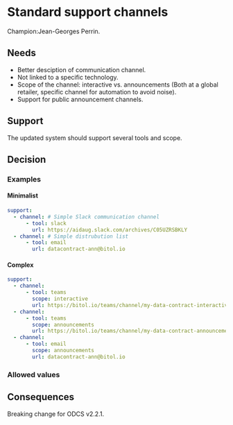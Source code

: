 # Standard support channels

Champion:Jean-Georges Perrin.

## Needs
* Better desciption of communication channel.
* Not linked to a specific technology.
* Scope of the channel: interactive vs. announcements (Both at a global retailer, specific channel for automation to avoid noise).
* Support for public announcement channels.

## Support
The updated system should support several tools and scope.

## Decision

### Examples

#### Minimalist
```YAML
support:
  - channel: # Simple Slack communication channel
      - tool: slack
        url: https://aidaug.slack.com/archives/C05UZRSBKLY
  - channel: # Simple distrubution list
      - tool: email
        url: datacontract-ann@bitol.io
```

#### Complex
```YAML
support:
  - channel:
      - tool: teams
        scope: interactive
        url: https://bitol.io/teams/channel/my-data-contract-interactive
  - channel:
      - tool: teams
        scope: announcements
        url: https://bitol.io/teams/channel/my-data-contract-announcements
  - channel:
      - tool: email
        scope: announcements
        url: datacontract-ann@bitol.io
```

### Allowed values


## Consequences

Breaking change for ODCS v2.2.1.

